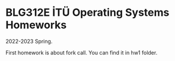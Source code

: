 # BLG312E İTÜ Operating Systems Homeworks

2022-2023 Spring.

First homework is about fork call. You can find it in hw1 folder. 